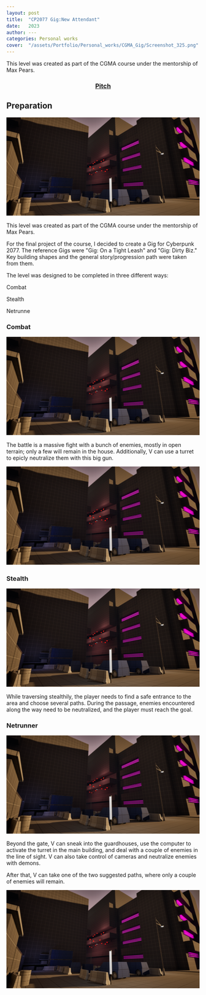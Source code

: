 ```yaml
---
layout: post
title:  "CP2077 Gig:New Attendant"
date:   2023
author: ---
categories: Personal works
cover:  "/assets/Portfolio/Personal_works/CGMA_Gig/Screenshot_325.png"
---
```


This level was created as part of the CGMA course under the mentorship of Max Pears.


<div style="text-align: center;">
<h3> <a href="https://docs.google.com/presentation/d/1TuV0rRSoD8G-c6vq8mKFUfeyibOxvS6NEUen-0cm4XQ/edit#slide=id.g2a286901a79_0_9">Pitch</a> </h3>
</div>

<h2>Preparation</h2>

<a href="/assets/Portfolio/Personal_works/CGMA_Gig/Screenshot_325.png" data-lightbox="refs" data-title="Refs">
  <img src="/assets/Portfolio/Personal_works/CGMA_Gig/Screenshot_325.png">
</a>

This level was created as part of the CGMA course under the mentorship of Max Pears.

For the final project of the course, I decided to create a Gig for Cyberpunk 2077. The reference Gigs were "Gig: On a Tight Leash" and "Gig: Dirty Biz." Key building shapes and the general story/progression path were taken from them.

The level was designed to be completed in three different ways:

Combat

Stealth

Netrunne


<h3>Combat</h3>

<a href="/assets/Portfolio/Personal_works/CGMA_Gig/Screenshot_325.png" data-lightbox="refs" data-title="Refs">
  <img src="/assets/Portfolio/Personal_works/CGMA_Gig/Screenshot_325.png">
</a>

The battle is a massive fight with a bunch of enemies, mostly in open terrain; only a few will remain in the house. Additionally, V can use a turret to epicly neutralize them with this big gun.

<a href="/assets/Portfolio/Personal_works/CGMA_Gig/Screenshot_325.png" data-lightbox="refs" data-title="Refs">
  <img src="/assets/Portfolio/Personal_works/CGMA_Gig/Screenshot_325.png">
</a>

<h3>Stealth</h3>

<a href="/assets/Portfolio/Personal_works/CGMA_Gig/Screenshot_325.png" data-lightbox="refs" data-title="Refs">
  <img src="/assets/Portfolio/Personal_works/CGMA_Gig/Screenshot_325.png">
</a>

While traversing stealthily, the player needs to find a safe entrance to the area and choose several paths. During the passage, enemies encountered along the way need to be neutralized, and the player must reach the goal.

<h3>Netrunner</h3>

<a href="/assets/Portfolio/Personal_works/CGMA_Gig/Screenshot_325.png" data-lightbox="refs" data-title="Refs">
  <img src="/assets/Portfolio/Personal_works/CGMA_Gig/Screenshot_325.png">
</a>

Beyond the gate, V can sneak into the guardhouses, use the computer to activate the turret in the main building, and deal with a couple of enemies in the line of sight. V can also take control of cameras and neutralize enemies with demons.

After that, V can take one of the two suggested paths, where only a couple of enemies will remain.

<a href="/assets/Portfolio/Personal_works/CGMA_Gig/Screenshot_325.png" data-lightbox="refs" data-title="Refs">
  <img src="/assets/Portfolio/Personal_works/CGMA_Gig/Screenshot_325.png">
</a>

